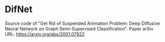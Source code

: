 # DifNet

Source code of "Get Rid of Suspended Animation Problem: Deep Diffusive Neural Network on Graph Semi-Supervised Classification".
Paper arXiv URL: https://arxiv.org/abs/2001.07922
